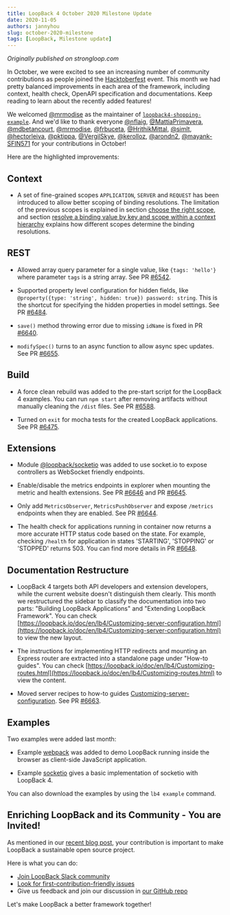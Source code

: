 ```yaml
---
title: LoopBack 4 October 2020 Milestone Update
date: 2020-11-05
authors: jannyhou
slug: october-2020-milestone
tags: [LoopBack, Milestone update]
---
```


_Originally published on strongloop.com_

In October, we were excited to see an increasing number of community contributions as people joined the [Hacktoberfest](https://strongloop.com/strongblog/2020-hacktoberfest/) event. This month we had pretty balanced improvements in each area of the framework, including context, health check, OpenAPI specification and documentations. Keep reading to learn about the recently added features!

<!--truncate-->

We welcomed [@mrmodise](https://github.com/mrmodise) as the maintainer of [`loopback4-shopping-example`](https://github.com/strongloop/loopback4-example-shopping). And we'd like to thank everyone [@nflaig](https://github.com/nflaig), [@MattiaPrimavera](https://github.com/MattiaPrimavera), [@mdbetancourt](https://github.com/mdbetancourt), [@mrmodise](https://github.com/mrmodise), [@frbuceta](https://github.com/frbuceta), [@HrithikMittal](https://github.com/HrithikMittal), [@simlt](https://github.com/simlt), [@hectorleiva](https://github.com/hectorleiva), [@pktippa](https://github.com/pktippa), [@VergilSkye](https://github.com/VergilSkye), [@kerolloz](https://github.com/kerolloz), [@arondn2](https://github.com/arondn2), [@mayank-SFIN571](https://github.com/mayank-SFIN571) for your contributions in October!

Here are the highlighted improvements:

## Context

- A set of fine-grained scopes `APPLICATION`, `SERVER` and `REQUEST` has been introduced to allow better
scoping of binding resolutions. The limitation of the previous scopes is explained in section [choose the right scope](https://loopback.io/doc/en/lb4/Binding.html#choose-the-right-scope), and section [resolve a binding value by key and scope within a context hierarchy](https://loopback.io/doc/en/lb4/Binding.html#resolve-a-binding-value-by-key-and-scope-within-a-context-hierarchy) explains how different scopes determine the binding resolutions.

## REST

- Allowed array query parameter for a single value, like `{tags: 'hello'}` where parameter `tags` is a string array. See PR [#6542](https://github.com/strongloop/loopback-next/pull/6542).

- Supported property level configuration for hidden fields, like `@property({type: 'string', hidden: true}) password: string`. This is the shortcut for specifying the hidden properties in model settings. See PR [#6484](https://github.com/strongloop/loopback-next/pull/6484).

- `save()` method throwing error due to missing `idName` is fixed in PR [#6640](https://github.com/strongloop/loopback-next/pull/6640).

- `modifySpec()` turns to an async function to allow async spec updates. See PR [#6655](https://github.com/strongloop/loopback-next/pull/6655).

## Build

- A force clean rebuild was added to the pre-start script for the LoopBack 4 examples. You can run `npm start` after removing artifacts without manually cleaning the `/dist` files. See PR [#6588](https://github.com/strongloop/loopback-next/pull/6588).

- Turned on `exit` for mocha tests for the created LoopBack applications. See PR [#6475](https://github.com/strongloop/loopback-next/pull/6475).

## Extensions

- Module [@loopback/socketio](https://github.com/strongloop/loopback-next/tree/master/extensions/socketio) was added to use socket.io to expose controllers as WebSocket friendly endpoints.

- Enable/disable the metrics endpoints in explorer when mounting the metric and health extensions. See PR [#6646](https://github.com/strongloop/loopback-next/pull/6646) and PR [#6645](https://github.com/strongloop/loopback-next/pull/6645).

- Only add `MetricsObserver`, `MetricsPushObserver` and expose `/metrics` endpoints when they are enabled. See PR [#6644](https://github.com/strongloop/loopback-next/pull/6644).

- The health check for applications running in container now returns a more accurate HTTP status code based on the state. For example, checking `/health` for application in states 'STARTING', 'STOPPING' or 'STOPPED' returns 503. You can find more details in PR [#6648](https://github.com/strongloop/loopback-next/pull/6648).

## Documentation Restructure

- LoopBack 4 targets both API developers and extension developers, while the current website doesn't distinguish them clearly. This month we restructured the sidebar to classify the documentation into two parts: "Building LoopBack Applications" and "Extending LoopBack Framework". You can check [https://loopback.io/doc/en/lb4/Customizing-server-configuration.html](https://loopback.io/doc/en/lb4/Customizing-server-configuration.html) to view the new layout.

- The instructions for implementing HTTP redirects and mounting an Express router are extracted into a standalone page under "How-to guides". You can check [https://loopback.io/doc/en/lb4/Customizing-routes.html](https://loopback.io/doc/en/lb4/Customizing-routes.html) to view the content.

- Moved server recipes to how-to guides [Customizing-server-configuration](https://loopback.io/doc/en/lb4/Customizing-server-configuration.html). See PR [#6663](https://github.com/strongloop/loopback-next/pull/6663).

## Examples

Two examples were added last month:

- Example [webpack](https://github.com/strongloop/loopback-next/tree/master/examples/webpack) was added to demo LoopBack running inside the browser as client-side JavaScript application.

- Example [socketio](https://github.com/strongloop/loopback-next/tree/master/examples/socketio) gives a basic implementation of socketio with LoopBack 4.

You can also download the examples by using the `lb4 example` command.

## Enriching LoopBack and its Community - You are Invited!

As mentioned in our [recent blog post](https://strongloop.com/strongblog/2020-community-contribution/), your contribution is important to make LoopBack a sustainable open source project. 

Here is what you can do:
- [Join LoopBack Slack community](https://join.slack.com/t/loopbackio/shared_invite/zt-8lbow73r-SKAKz61Vdao~_rGf91pcsw)
- [Look for first-contribution-friendly issues](https://github.com/strongloop/loopback-next/issues?q=is%3Aissue+is%3Aopen+label%3A%22good+first+issue%22)
- Give us feedback and join our discussion in [our GitHub repo](https://github.com/strongloop/loopback-next)

Let's make LoopBack a better framework together!
